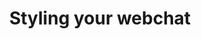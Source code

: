 ---
title: Styling your webchat
excerpt: ''
deprecated: false
hidden: false
metadata:
  title: ''
  description: ''
  robots: index
next:
  description: ''
---